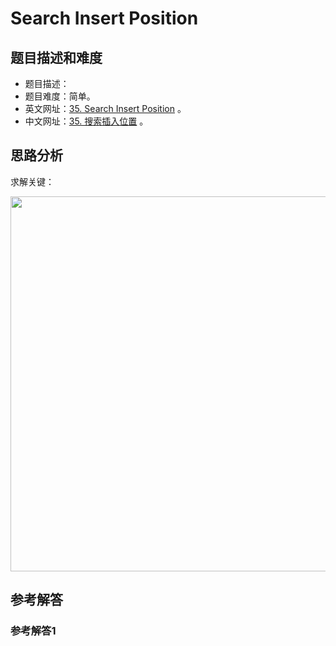 # Search Insert Position

## 题目描述和难度
+ 题目描述：
+ 题目难度：简单。
+ 英文网址：[35. Search Insert Position](https://leetcode.com/problems/search-insert-position/description/)  。
+ 中文网址：[35. 搜索插入位置](https://leetcode-cn.com/problems/search-insert-position/description/)  。
## 思路分析
求解关键：

<img src="https://liweiwei1419.github.io/images/leetcode-solution/" width="600">

## 参考解答
### 参考解答1

```java

```